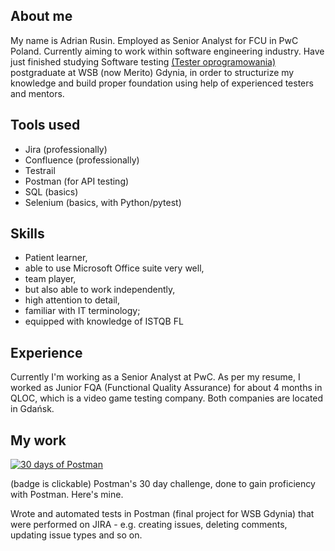 ## About me

My name is Adrian Rusin. Employed as Senior Analyst for FCU in PwC Poland. Currently aiming to work within software engineering industry. Have just finished studying Software testing [(Tester oprogramowania)](https://www.wsb.pl/gdynia/studia-i-szkolenia/studia-podyplomowe/kierunki/tester-oprogramowania) postgraduate at WSB (now Merito) Gdynia, in order to structurize my knowledge and build proper foundation using help of experienced testers and mentors. 

## Tools used

* Jira (professionally)
* Confluence (professionally)
* Testrail
* Postman (for API testing)
* SQL (basics)
* Selenium (basics, with Python/pytest)

## Skills

* Patient learner,
* able to use Microsoft Office suite very well,
* team player,
* but also able to work independently,
* high attention to detail,
* familiar with IT terminology;
* equipped with knowledge of ISTQB FL

## Experience

Currently I'm working as a Senior Analyst at PwC.
As per my resume, I worked as Junior FQA (Functional Quality Assurance) for about 4 months in QLOC, which is a video game testing company.
Both companies are located in Gdańsk. 

## My work

[![30 days of Postman](https://i.imgur.com/QMIAQoT.png)](https://api.badgr.io/public/assertions/qxP7VocOS-63hWJWDrzchw?identity__email=adrusin%40wp.pl) 

(badge is clickable) Postman's 30 day challenge, done to gain proficiency with Postman. Here's mine. 

Wrote and automated tests in Postman (final project for WSB Gdynia) that were performed on JIRA - e.g. creating issues, deleting comments, updating issue types and so on.
